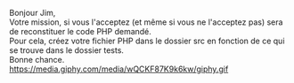Bonjour Jim,   
Votre mission, si vous l'acceptez (et même si vous ne l'acceptez pas) sera de reconstituer le code PHP demandé.   
Pour cela, créez votre fichier PHP dans le dossier src en fonction de ce qui se trouve dans le dossier tests.   
Bonne chance.   
https://media.giphy.com/media/wQCKF87K9k6kw/giphy.gif

